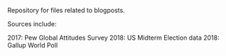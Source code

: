 Repository for files related to blogposts.

Sources include:

2017: Pew Global Attitudes Survey
2018: US Midterm Election data
2018: Gallup World Poll
